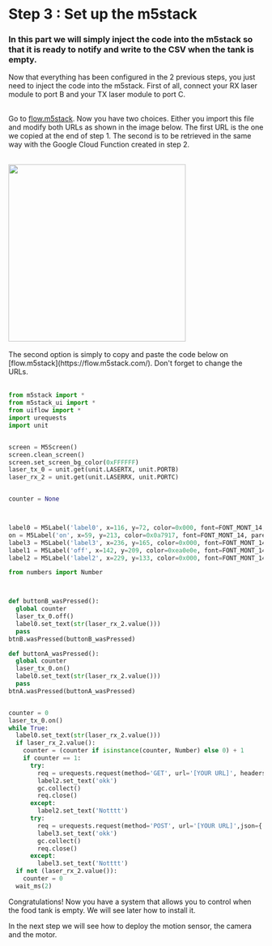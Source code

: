 # Step 3 : Set up the m5stack

### In this part we will simply inject the code into the m5stack so that it is ready to notify and write to the CSV when the tank is empty.

Now that everything has been configured in the 2 previous steps, you just need to inject the code into the m5stack. First of all, connect your RX laser module to port B and your TX laser module to port C.</br></br>

Go to [flow.m5stack](https://flow.m5stack.com/). Now you have two choices. Either you import this file and modify both URLs as shown in the image below. The first URL is the one we copied at the end of step 1. The second is to be retrieved in the same way with the Google Cloud Function created in step 2.</br></br>


<img height=350 src="https://github.com/stefarine/smart_food_dispenser/assets/57952280/c15d3141-0ae9-4a2c-8162-5765028076e7">
</br></br>
The second option is simply to copy and paste the code below on [flow.m5stack](https://flow.m5stack.com/). Don't forget to change the URLs.</br></br>

```python I'm main.py
from m5stack import *
from m5stack_ui import *
from uiflow import *
import urequests
import unit


screen = M5Screen()
screen.clean_screen()
screen.set_screen_bg_color(0xFFFFFF)
laser_tx_0 = unit.get(unit.LASERTX, unit.PORTB)
laser_rx_2 = unit.get(unit.LASERRX, unit.PORTC)


counter = None



label0 = M5Label('label0', x=116, y=72, color=0x000, font=FONT_MONT_14, parent=None)
on = M5Label('on', x=59, y=213, color=0x0a7917, font=FONT_MONT_14, parent=None)
label3 = M5Label('label3', x=236, y=165, color=0x000, font=FONT_MONT_14, parent=None)
label1 = M5Label('off', x=142, y=209, color=0xea0e0e, font=FONT_MONT_14, parent=None)
label2 = M5Label('label2', x=229, y=133, color=0x000, font=FONT_MONT_14, parent=None)

from numbers import Number



def buttonB_wasPressed():
  global counter
  laser_tx_0.off()
  label0.set_text(str(laser_rx_2.value()))
  pass
btnB.wasPressed(buttonB_wasPressed)

def buttonA_wasPressed():
  global counter
  laser_tx_0.on()
  label0.set_text(str(laser_rx_2.value()))
  pass
btnA.wasPressed(buttonA_wasPressed)


counter = 0
laser_tx_0.on()
while True:
  label0.set_text(str(laser_rx_2.value()))
  if laser_rx_2.value():
    counter = (counter if isinstance(counter, Number) else 0) + 1
    if counter == 1:
      try:
        req = urequests.request(method='GET', url='[YOUR URL]', headers={})
        label2.set_text('okk')
        gc.collect()
        req.close()
      except:
        label2.set_text('Notttt')
      try:
        req = urequests.request(method='POST', url='[YOUR URL]',json={'laser':'laser'}, headers={})
        label3.set_text('okk')
        gc.collect()
        req.close()
      except:
        label3.set_text('Notttt')
  if not (laser_rx_2.value()):
    counter = 0
  wait_ms(2)

```

Congratulations! Now you have a system that allows you to control when the food tank is empty. We will see later how to install it.

In the next step we will see how to deploy the motion sensor, the camera and the motor.
